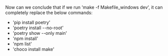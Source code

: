 Now can we conclude that if we run 'make -f Makefile_windows dev', it can completely replace the below commands:
- 'pip install poetry'
- 'poetry install --no-root'
- 'poetry show --only main'
- 'npm install'
- 'npm list'
- 'choco install make'
